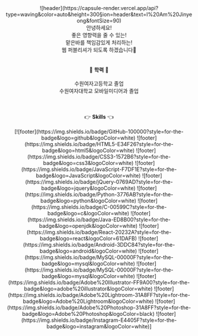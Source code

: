 <div align=center>![header](https://capsule-render.vercel.app/api?type=waving&color=auto&height=300&section=header&text=I%20Am%20Jinyeong&fontSize=90)<br>
안녕하세요!<br>
좋은 영향력을 줄 수 있는!<br>
맡은바를 책임감있게 처리하는!<br>
웹 퍼블리셔가 되도록 하겠습니다🙂
<br><br><br>
🏫 <strong>학력</strong> 🏫<br><br>
수원여자고등학교 졸업<br>
수원여자대학교 모바일미디어과 졸업<br>
<br><br><br>
👉 <strong>Skills</strong> 👈<br><br>
[![footer](https://img.shields.io/badge/GitHub-100000?style=for-the-badge&logo=github&logoColor=white)
![footer](https://img.shields.io/badge/HTML5-E34F26?style=for-the-badge&logo=html5&logoColor=white)
![footer](https://img.shields.io/badge/CSS3-1572B6?style=for-the-badge&logo=css3&logoColor=white)
![footer](https://img.shields.io/badge/JavaScript-F7DF1E?style=for-the-badge&logo=JavaScript&logoColor=white)
![footer](https://img.shields.io/badge/jQuery-0769AD?style=for-the-badge&logo=jquery&logoColor=white)
![footer](https://img.shields.io/badge/Python-3776AB?style=for-the-badge&logo=python&logoColor=white)
![footer](https://img.shields.io/badge/C-00599C?style=for-the-badge&logo=c&logoColor=white)
![footer](https://img.shields.io/badge/Java-ED8B00?style=for-the-badge&logo=openjdk&logoColor=white)
![footer](https://img.shields.io/badge/React-20232A?style=for-the-badge&logo=react&logoColor=61DAFB)
![footer](https://img.shields.io/badge/Android-3DDC84?style=for-the-badge&logo=android&logoColor=white)
![footer](https://img.shields.io/badge/MySQL-00000F?style=for-the-badge&logo=mysql&logoColor=white)
![footer](https://img.shields.io/badge/MySQL-00000F?style=for-the-badge&logo=mysql&logoColor=white)
![footer](https://img.shields.io/badge/Adobe%20Illustrator-FF9A00?style=for-the-badge&logo=adobe%20illustrator&logoColor=white)
![footer](https://img.shields.io/badge/Adobe%20Lightroom-31A8FF?style=for-the-badge&logo=Adobe%20Lightroom&logoColor=white)
![footer](https://img.shields.io/badge/Adobe%20Photoshop-31A8FF?style=for-the-badge&logo=Adobe%20Photoshop&logoColor=black)
![footer](https://img.shields.io/badge/Instagram-E4405F?style=for-the-badge&logo=instagram&logoColor=white)]</div>
